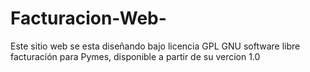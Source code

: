 # Facturacion-Web-
Este sitio web se esta diseñando bajo licencia GPL GNU software libre facturación para Pymes, disponible a partir de su vercion 1.0
